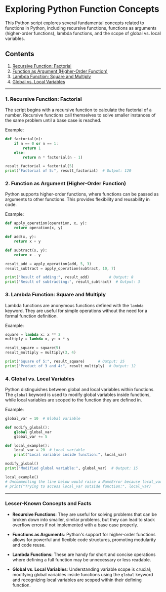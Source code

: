 

# Exploring Python Function Concepts

This Python script explores several fundamental concepts related to functions in Python, including recursive functions, functions as arguments (higher-order functions), lambda functions, and the scope of global vs. local variables.

## Contents

1. [Recursive Function: Factorial](#1-recursive-function-factorial)
2. [Function as Argument (Higher-Order Function)](#2-function-as-argument-higher-order-function)
3. [Lambda Function: Square and Multiply](#3-lambda-function-square-and-multiply)
4. [Global vs. Local Variables](#4-global-vs-local-variables)

---

### 1. Recursive Function: Factorial

The script begins with a recursive function to calculate the factorial of a number. Recursive functions call themselves to solve smaller instances of the same problem until a base case is reached.

Example:
```python
def factorial(n):
    if n == 0 or n == 1:
        return 1
    else:
        return n * factorial(n - 1)

result_factorial = factorial(5)
print("Factorial of 5:", result_factorial)  # Output: 120
```

### 2. Function as Argument (Higher-Order Function)

Python supports higher-order functions, where functions can be passed as arguments to other functions. This provides flexibility and reusability in code.

Example:
```python
def apply_operation(operation, x, y):
    return operation(x, y)

def add(x, y):
    return x + y

def subtract(x, y):
    return x - y

result_add = apply_operation(add, 5, 3)
result_subtract = apply_operation(subtract, 10, 7)

print("Result of adding:", result_add)         # Output: 8
print("Result of subtracting:", result_subtract)  # Output: 3
```

### 3. Lambda Function: Square and Multiply

Lambda functions are anonymous functions defined with the `lambda` keyword. They are useful for simple operations without the need for a formal function definition.

Example:
```python
square = lambda x: x ** 2
multiply = lambda x, y: x * y

result_square = square(5)
result_multiply = multiply(3, 4)

print("Square of 5:", result_square)      # Output: 25
print("Product of 3 and 4:", result_multiply)  # Output: 12
```

### 4. Global vs. Local Variables

Python distinguishes between global and local variables within functions. The `global` keyword is used to modify global variables inside functions, while local variables are scoped to the function they are defined in.

Example:
```python
global_var = 10  # Global variable

def modify_global():
    global global_var
    global_var += 5

def local_example():
    local_var = 20  # Local variable
    print("Local variable inside function:", local_var)

modify_global()
print("Modified global variable:", global_var)  # Output: 15

local_example()
# Uncommenting the line below would raise a NameError because local_var is not accessible outside local_example():
# print("Trying to access local_var outside function:", local_var)
```

---

### Lesser-Known Concepts and Facts

- **Recursive Functions**: They are useful for solving problems that can be broken down into smaller, similar problems, but they can lead to stack overflow errors if not implemented with a base case properly.
  
- **Functions as Arguments**: Python's support for higher-order functions allows for powerful and flexible code structures, promoting modularity and code reuse.
  
- **Lambda Functions**: These are handy for short and concise operations where defining a full function may be unnecessary or less readable.
  
- **Global vs. Local Variables**: Understanding variable scope is crucial; modifying global variables inside functions using the `global` keyword and recognizing local variables are scoped within their defining function.

